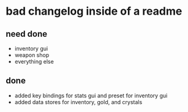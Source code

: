 # bad changelog inside of a readme

## need done
- inventory gui
- weapon shop
- everything else

## done
- added key bindings for stats gui and preset for inventory gui
- added data stores for inventory, gold, and crystals
